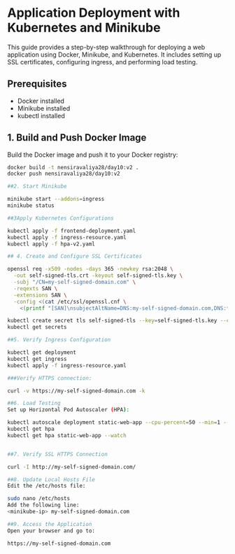 # Application Deployment with Kubernetes and Minikube

This guide provides a step-by-step walkthrough for deploying a web application using Docker, Minikube, and Kubernetes. It includes setting up SSL certificates, configuring ingress, and performing load testing.

## Prerequisites

- Docker installed
- Minikube installed
- kubectl installed

## 1. Build and Push Docker Image

Build the Docker image and push it to your Docker registry:

```bash
docker build -t nensiravaliya28/day10:v2 .
docker push nensiravaliya28/day10:v2

##2. Start Minikube

minikube start --addons=ingress
minikube status

##3Apply Kubernetes Configurations

kubectl apply -f frontend-deployment.yaml
kubectl apply -f ingress-resource.yaml
kubectl apply -f hpa-v2.yaml

## 4. Create and Configure SSL Certificates

openssl req -x509 -nodes -days 365 -newkey rsa:2048 \
  -out self-signed-tls.crt -keyout self-signed-tls.key \
  -subj "/CN=my-self-signed-domain.com" \
  -reqexts SAN \
  -extensions SAN \
  -config <(cat /etc/ssl/openssl.cnf \
    <(printf "[SAN]\nsubjectAltName=DNS:my-self-signed-domain.com,DNS:*.my-self-signed-domain.com"))

kubectl create secret tls self-signed-tls --key=self-signed-tls.key --cert=self-signed-tls.crt
kubectl get secrets

##5. Verify Ingress Configuration

kubectl get deployment
kubectl get ingress
kubectl apply -f ingress-resource.yaml

###Verify HTTPS connection:

curl -v https://my-self-signed-domain.com -k

##6. Load Testing
Set up Horizontal Pod Autoscaler (HPA):

kubectl autoscale deployment static-web-app --cpu-percent=50 --min=1 --max=10
kubectl get hpa
kubectl get hpa static-web-app --watch


##7. Verify SSL HTTPS Connection

curl -I http://my-self-signed-domain.com/

##8. Update Local Hosts File
Edit the /etc/hosts file:

sudo nano /etc/hosts
Add the following line:
<minikube-ip> my-self-signed-domain.com

##9. Access the Application
Open your browser and go to:

https://my-self-signed-domain.com



